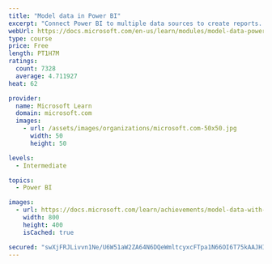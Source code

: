 ```yaml
---
title: "Model data in Power BI"
excerpt: "Connect Power BI to multiple data sources to create reports. Define the relationship between your data sources."
webUrl: https://docs.microsoft.com/en-us/learn/modules/model-data-power-bi/
type: course
price: Free
length: PT1H7M
ratings:
  count: 7328
  average: 4.711927
heat: 62

provider:
  name: Microsoft Learn
  domain: microsoft.com
  images:
    - url: /assets/images/organizations/microsoft.com-50x50.jpg
      width: 50
      height: 50

levels:
  - Intermediate

topics:
  - Power BI

images:
  - url: https://docs.microsoft.com/learn/achievements/model-data-with-power-bi-desktop-social.png
    width: 800
    height: 400
    isCached: true

secured: "swXjFRJLivvn1Ne/U6W51aW2ZA64N6DQeWmltcyxcFTpa1N66OI6T75kAAJHIIL6/m8JAEKH3NUz+Beh/Hr+nkIW6Q2AS5h+/koXR1og+1wCOfwxfH/6qcPpwuMWgKbKfsH0fBYtFLFQhbmB7onA3HGxFvqEA9QjgwyVUN1u/YpetkrN47hCz4Wd6Z8eRvktuaqKHyFtkhiJ8FiSIgc4WIvNE11n7cmslNSlvHK3tMPyMgqxTFeSJOVyZ9cIhLhOSAVQl7W9Zo/5+nf1V4ovsbgLWa1kkj6oV3P3VhJesWc0Zfu7+gNFsEm/0B547hzTARy0MWnov8PNzETWAyZQWxbEM1rbPmCtkhduP+7Vjtv3/2Z25URBcs/m7sVo/aIf2P55PmW3V0XO4ewUYK/02Gh1Cjz565wVQ0CWULaNmlc=;M926haqD5YHNcOZKZ8i2SA=="
---
```


